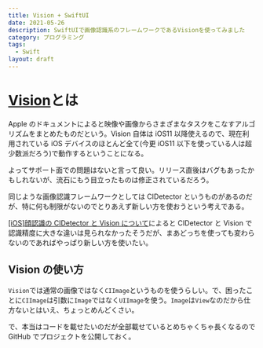 ```yaml
---
title: Vision + SwiftUI
date: 2021-05-26
description: SwiftUIで画像認識系のフレームワークであるVisionを使ってみました
category: プログラミング
tags:
  - Swift
layout: draft
---
```


# [Vision](https://developer.apple.com/documentation/vision)とは

Apple のドキュメントによると映像や画像からさまざまなタスクをこなすアルゴリズムをまとめたものだという。Vision 自体は iOS11 以降使えるので、現在利用されている iOS デバイスのほとんど全て(今更 iOS11 以下を使っている人は超少数派だろう)で動作するということになる。

よってサポート面での問題はないと言って良い。リリース直後はバグもあったかもしれないが、流石にもう目立ったものは修正されているだろう。

同じような画像認識フレームワークとしては CIDetector というものがあるのだが、特に何も制限がないのでとりあえず新しい方を使おうという考えである。

[[iOS]顔認識の CIDetector と Vision について](https://reftec.work/posts/2019/9/111/)によると CIDetector と Vision で認識精度に大きな違いは見られなかったそうだが、まあどっちを使っても変わらないのであればやっぱり新しい方を使いたい。

## Vision の使い方

`Vision`では通常の画像ではなく`CIImage`というものを使うらしい。で、困ったことに`CIImage`は引数に`Image`ではなく`UIImage`を使う。`Image`は`View`なのだから仕方ないとはいえ、ちょっとめんどくさい。

で、本当はコードを載せたいのだが全部載せているとめちゃくちゃ長くなるので GitHub でプロジェクトを公開しておく。
